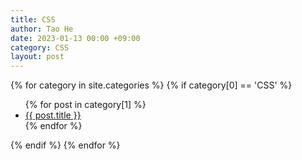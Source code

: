 ```yaml
---
title: CSS
author: Tao He
date: 2023-01-13 00:00 +09:00
category: CSS
layout: post
---
```


{% for category in site.categories %}
{% if category[0] == 'CSS' %}

  <ul>
    {% for post in category[1] %}
      <li><a href="{{ post.url }}">{{ post.title }}</a></li>
    {% endfor %}
  </ul>
	{% endif %}
{% endfor %}
